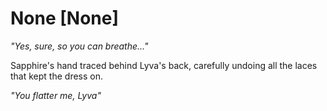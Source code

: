 # None [None]
*"Yes, sure, so you can breathe..."*

Sapphire's hand traced behind Lyva's back, carefully undoing all the laces that kept the dress on.

*"You flatter me, Lyva"*
